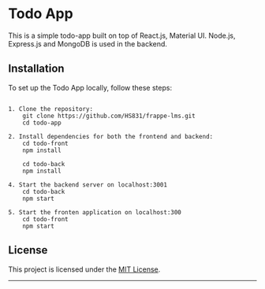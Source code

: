 # Todo App

This is a simple todo-app built on top of React.js, Material UI. Node.js, Express.js and MongoDB is used in the backend.


## Installation

To set up the Todo App locally, follow these steps:

```

1. Clone the repository:
    git clone https://github.com/HS831/frappe-lms.git
    cd todo-app

2. Install dependencies for both the frontend and backend:
    cd todo-front
    npm install

    cd todo-back
    npm install

4. Start the backend server on localhost:3001
    cd todo-back
    npm start

5. Start the fronten application on localhost:300
    cd todo-front
    npm start

```

## License

This project is licensed under the [MIT License](LICENSE).

---
